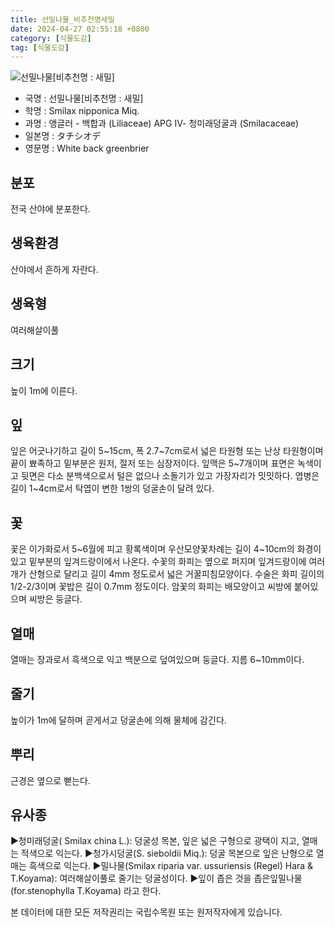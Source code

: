 ```yaml
---
title: 선밀나물_비추천명새밀
date: 2024-04-27 02:55:18 +0800
category: [식물도감]
tag: [식물도감]
---
```




![선밀나물[비추천명 : 새밀]](/fileUpload/plants/basic/Liliaceae/Smilax/5999/2_th2.JPG)
- 국명 : 선밀나물[비추천명 : 새밀]
- 학명 : Smilax nipponica Miq.
- 과명 : 앵글러 - 백합과 (Liliaceae) APG Ⅳ- 청미래덩굴과 (Smilacaceae)
- 일본명 : タチシオデ
- 영문명 : White back greenbrier


## 분포
전국 산야에 분포한다.
## 생육환경
산야에서 흔하게 자란다.
## 생육형
여러해살이풀
## 크기
높이 1m에 이른다.
## 잎
잎은 어긋나기하고 길이 5~15cm, 폭 2.7~7cm로서 넓은 타원형 또는 난상 타원형이며 끝이 뾰족하고 밑부분은 원저, 절저 또는 심장저이다. 잎맥은 5~7개이며 표면은 녹색이고 뒷면은 다소 분백색으로서 털은 없으나 소돌기가 있고 가장자리가 밋밋하다. 엽병은 길이 1~4cm로서 탁엽이 변한 1쌍의 덩굴손이 달려 있다.
## 꽃
꽃은 이가화로서 5~6월에 피고 황록색이며 우산모양꽃차례는 길이 4~10cm의 화경이 있고 밑부분의 잎겨드랑이에서 나온다. 수꽃의 화피는 옆으로 퍼지며 잎겨드랑이에 여러개가 산형으로 달리고 길이 4mm 정도로서 넓은 거꿀피침모양이다. 수술은 화피 길이의 1/2-2/3이며 꽃밥은 길이 0.7mm 정도이다. 암꽃의 화피는 배모양이고 씨방에 붙어있으며 씨방은 둥글다.
## 열매
열매는 장과로서 흑색으로 익고 백분으로 덮여있으며 둥글다. 지름 6~10mm이다.
## 줄기
높이가 1m에 달하며 곧게서고 덩굴손에 의해 물체에 감긴다.
## 뿌리
근경은 옆으로 뻗는다.
## 유사종
▶청미래덩굴(  Smilax china L.): 덩굴성 목본, 잎은 넓은 구형으로 광택이 지고, 열매는 적색으로 익는다.▶청가시덩굴(S. sieboldii Miq.): 덩굴 목본으로 잎은 난형으로 열매는 흑색으로 익는다.▶밀나물(Smilax riparia var. ussuriensis (Regel) Hara & T.Koyama): 여러해살이풀로 줄기는 덩굴성이다.▶잎이 좁은 것을 좁은잎밀나물 (for.stenophylla T.Koyama) 라고 한다.






본 데이터에 대한 모든 저작권리는 국립수목원 또는 원저작자에게 있습니다.
